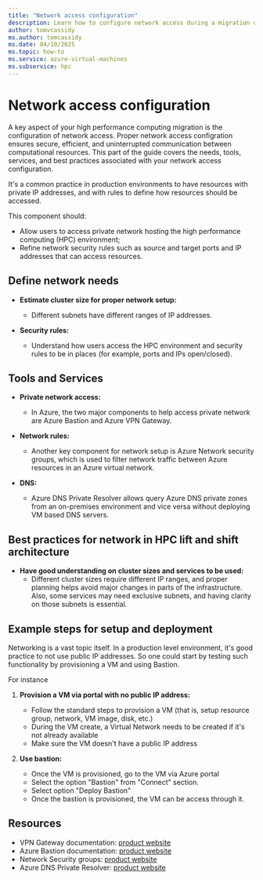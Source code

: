 ```yaml
---
title: "Network access configuration"
description: Learn how to configure network access during a migration of high performance computing architecture.
author: tomvcassidy
ms.author: tomcassidy
ms.date: 04/10/2025
ms.topic: how-to
ms.service: azure-virtual-machines
ms.subservice: hpc
---
```


# Network access configuration

A key aspect of your high performance computing migration is the configuration of network access. Proper network access configration ensures secure, efficient, and uninterrupted communication between computational resources. This part of the guide covers the needs, tools, services, and best practices associated with your network access configuration.

It's a common practice in production environments to have resources with private IP addresses, and with rules to define how resources should be accessed.

This component should:

- Allow users to access private network hosting the high performance computing (HPC) environment;
- Refine network security rules such as source and target ports and IP addresses that can access resources.

## Define network needs

* **Estimate cluster size for proper network setup:**
   - Different subnets have different ranges of IP addresses.

* **Security rules:**
   - Understand how users access the HPC environment and security rules to be in places (for example, ports and IPs open/closed).

## Tools and Services

* **Private network access:**
   - In Azure, the two major components to help access private network are Azure Bastion and Azure VPN Gateway.

* **Network rules:**
   - Another key component for network setup is Azure Network security groups, which is used to filter network traffic between Azure resources in an Azure virtual network.

* **DNS:**
   - Azure DNS Private Resolver allows query Azure DNS private zones from an on-premises environment and vice versa without deploying VM based DNS servers.

## Best practices for network in HPC lift and shift architecture

* **Have good understanding on cluster sizes and services to be used:**
   - Different cluster sizes require different IP ranges, and proper planning helps avoid major changes in parts of the infrastructure. Also, some services may need exclusive subnets, and having clarity on those subnets is essential.

## Example steps for setup and deployment

Networking is a vast topic itself. In a production level environment, it's good practice to not use public IP addresses. So one could start by testing such functionality by provisioning a VM and using Bastion.

For instance

1. **Provision a VM via portal with no public IP address:**
   - Follow the standard steps to provision a VM (that is, setup resource group, network, VM image, disk, etc.)
   - During the VM create, a Virtual Network needs to be created if it's not already available
   - Make sure the VM doesn't have a public IP address

2. **Use bastion:**
   - Once the VM is provisioned, go to the VM  via Azure portal
   - Select the option "Bastion" from "Connect" section.
   - Select option "Deploy Bastion"
   - Once the bastion is provisioned, the VM can be access through it.

## Resources

- VPN Gateway documentation: [product website](/azure/vpn-gateway/)
- Azure Bastion documentation: [product website](/azure/bastion/)
- Network Security groups: [product website](/azure/virtual-network/network-security-groups-overview)
- Azure DNS Private Resolver: [product website](/azure/dns/dns-private-resolver-overview)
